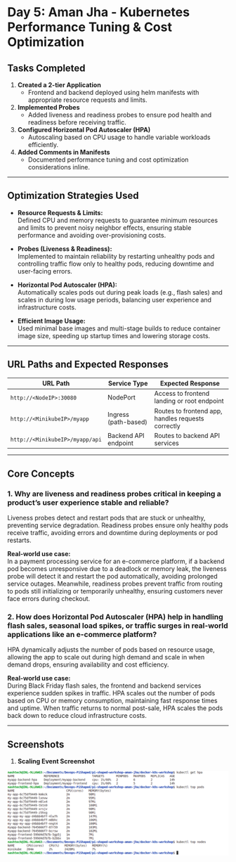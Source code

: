 # Day 5: Aman Jha - Kubernetes Performance Tuning & Cost Optimization

## Tasks Completed

1. **Created a 2-tier Application**  
   - Frontend and backend deployed using helm manifests with appropriate resource requests and limits.  
2. **Implemented Probes**  
   - Added liveness and readiness probes to ensure pod health and readiness before receiving traffic.  
3. **Configured Horizontal Pod Autoscaler (HPA)**  
   - Autoscaling based on CPU usage to handle variable workloads efficiently.  
4. **Added Comments in Manifests**  
   - Documented performance tuning and cost optimization considerations inline.

---

## Optimization Strategies Used

- **Resource Requests & Limits:**  
  Defined CPU and memory requests to guarantee minimum resources and limits to prevent noisy neighbor effects, ensuring stable performance and avoiding over-provisioning costs.

- **Probes (Liveness & Readiness):**  
  Implemented to maintain reliability by restarting unhealthy pods and controlling traffic flow only to healthy pods, reducing downtime and user-facing errors.

- **Horizontal Pod Autoscaler (HPA):**  
  Automatically scales pods out during peak loads (e.g., flash sales) and scales in during low usage periods, balancing user experience and infrastructure costs.

- **Efficient Image Usage:**  
  Used minimal base images and multi-stage builds to reduce container image size, speeding up startup times and lowering storage costs.

---

## URL Paths and Expected Responses

| URL Path              | Service Type        | Expected Response                         |
|-----------------------|---------------------|-------------------------------------------|
| `http://<NodeIP>:30080` | NodePort            | Access to frontend landing or root endpoint    |
| `http://<MinikubeIP>/myapp`  | Ingress (path-based) | Routes to frontend app, handles requests correctly |
| `http://<MinikubeIP>/myapp/api`  | Backend API endpoint | Routes to backend API services |

---

## Core Concepts

### 1. Why are liveness and readiness probes critical in keeping a product’s user experience stable and reliable?  
Liveness probes detect and restart pods that are stuck or unhealthy, preventing service degradation. Readiness probes ensure only healthy pods receive traffic, avoiding errors and downtime during deployments or pod restarts.

**Real-world use case:**  
In a payment processing service for an e-commerce platform, if a backend pod becomes unresponsive due to a deadlock or memory leak, the liveness probe will detect it and restart the pod automatically, avoiding prolonged service outages. Meanwhile, readiness probes prevent traffic from routing to pods still initializing or temporarily unhealthy, ensuring customers never face errors during checkout.

### 2. How does Horizontal Pod Autoscaler (HPA) help in handling flash sales, seasonal load spikes, or traffic surges in real-world applications like an e-commerce platform?  
HPA dynamically adjusts the number of pods based on resource usage, allowing the app to scale out during high demand and scale in when demand drops, ensuring availability and cost efficiency.

**Real-world use case:**  
During Black Friday flash sales, the frontend and backend services experience sudden spikes in traffic. HPA scales out the number of pods based on CPU or memory consumption, maintaining fast response times and uptime. When traffic returns to normal post-sale, HPA scales the pods back down to reduce cloud infrastructure costs.

---

## Screenshots

1. **Scaling Event Screenshot**  

![Scaling Event](docker-k8s-workshop/day5/Screenshots/image.png)